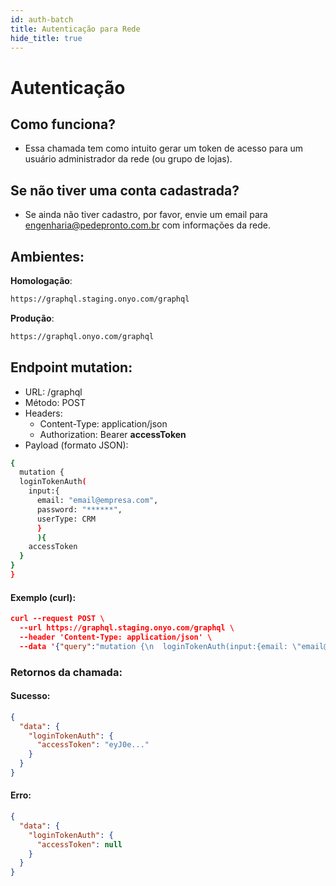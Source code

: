 ```yaml
---
id: auth-batch
title: Autenticação para Rede
hide_title: true
---
```


# Autenticação

## Como funciona?

- Essa chamada tem como intuito gerar um token de acesso para um usuário administrador da rede (ou grupo de lojas).

## Se não tiver uma conta cadastrada?

- Se ainda não tiver cadastro, por favor, envie um email para <engenharia@pedepronto.com.br> com informações da rede.


## Ambientes:

**Homologação**:
```bash
https://graphql.staging.onyo.com/graphql
```

**Produção**:
```bash
https://graphql.onyo.com/graphql
```

## Endpoint mutation:

- URL: /graphql
- Método: POST
- Headers:
  - Content-Type: application/json
  - Authorization: Bearer **accessToken**
- Payload (formato JSON):

```bash
{
  mutation {
  loginTokenAuth(
    input:{
      email: "email@empresa.com", 
      password: "******", 
      userType: CRM
      }
      ){
    accessToken
  }
}
}
```

#### Exemplo (curl):

```json
curl --request POST \
  --url https://graphql.staging.onyo.com/graphql \
  --header 'Content-Type: application/json' \
  --data '{"query":"mutation {\n  loginTokenAuth(input:{email: \"email@empresa.com\", password: \"******\", userType: CRM}){\n    accessToken\n  }\n}"}'
```

### Retornos da chamada:

#### Sucesso:

```json
{
  "data": {
    "loginTokenAuth": {
      "accessToken": "eyJ0e..."
    }
  }
}
```

#### Erro:
```json
{
  "data": {
    "loginTokenAuth": {
      "accessToken": null
    }
  }
}
```

